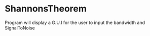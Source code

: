 # ShannonsTheorem
Program will display a G.U.I for the user to input the bandwidth and SignalToNoise
